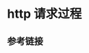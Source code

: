 <!--
 * @Author: SilvesterChiao
 * @Date: 2020-07-03 11:18:15
 * @LastEditors: SilvesterChiao
 * @LastEditTime: 2020-07-30 17:35:19
--> 

# http 请求过程

## 参考链接
